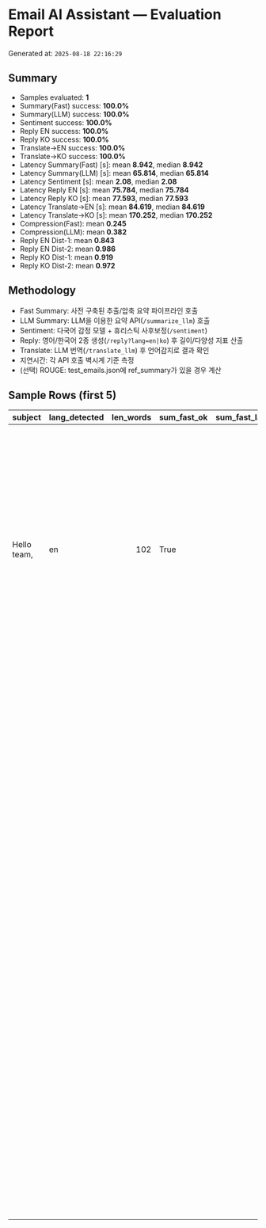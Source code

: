 # Email AI Assistant — Evaluation Report


Generated at: `2025-08-18 22:16:29`


## Summary


- Samples evaluated: **1**
- Summary(Fast) success: **100.0%**
- Summary(LLM) success: **100.0%**
- Sentiment success: **100.0%**
- Reply EN success: **100.0%**
- Reply KO success: **100.0%**
- Translate→EN success: **100.0%**
- Translate→KO success: **100.0%**
- Latency Summary(Fast) [s]: mean **8.942**, median **8.942**
- Latency Summary(LLM) [s]: mean **65.814**, median **65.814**
- Latency Sentiment [s]: mean **2.08**, median **2.08**
- Latency Reply EN [s]: mean **75.784**, median **75.784**
- Latency Reply KO [s]: mean **77.593**, median **77.593**
- Latency Translate→EN [s]: mean **84.619**, median **84.619**
- Latency Translate→KO [s]: mean **170.252**, median **170.252**
- Compression(Fast): mean **0.245**
- Compression(LLM): mean **0.382**
- Reply EN Dist-1: mean **0.843**
- Reply EN Dist-2: mean **0.986**
- Reply KO Dist-1: mean **0.919**
- Reply KO Dist-2: mean **0.972**


## Methodology


- Fast Summary: 사전 구축된 추출/압축 요약 파이프라인 호출
- LLM Summary: LLM을 이용한 요약 API(`/summarize_llm`) 호출
- Sentiment: 다국어 감정 모델 + 휴리스틱 사후보정(`/sentiment`)
- Reply: 영어/한국어 2종 생성(`/reply?lang=en|ko`) 후 길이/다양성 지표 산출
- Translate: LLM 번역(`/translate_llm`) 후 언어감지로 결과 확인
- 지연시간: 각 API 호출 벽시계 기준 측정
- (선택) ROUGE: test_emails.json에 ref_summary가 있을 경우 계산


## Sample Rows (first 5)


| subject     | lang_detected   |   len_words | sum_fast_ok   |   sum_fast_latency | sum_fast                                                                                                                                          |   sum_fast_comp | sum_llm_ok   |   sum_llm_latency | sum_llm                                                                                                                                                                                                                                |   sum_llm_comp | sent_ok   |   sent_latency | sent_label   |   sent_score | sent_category   | reply_en_ok   |   reply_en_latency | reply_en                                                                                                                                                                                                       |   reply_en_len |   reply_en_dist1 |   reply_en_dist2 | reply_ko_ok   |   reply_ko_latency | reply_ko                                                                                                                                                   |   reply_ko_len |   reply_ko_dist1 |   reply_ko_dist2 | tr_en_ok   |   tr_en_latency | tr_en_lang   | tr_ko_ok   |   tr_ko_latency | tr_ko_lang   |
|:------------|:----------------|------------:|:--------------|-------------------:|:--------------------------------------------------------------------------------------------------------------------------------------------------|----------------:|:-------------|------------------:|:---------------------------------------------------------------------------------------------------------------------------------------------------------------------------------------------------------------------------------------|---------------:|:----------|---------------:|:-------------|-------------:|:----------------|:--------------|-------------------:|:---------------------------------------------------------------------------------------------------------------------------------------------------------------------------------------------------------------|---------------:|-----------------:|-----------------:|:--------------|-------------------:|:-----------------------------------------------------------------------------------------------------------------------------------------------------------|---------------:|-----------------:|-----------------:|:-----------|----------------:|:-------------|:-----------|----------------:|:-------------|
| Hello team, | en              |         102 | True          |              8.942 | Supriya Sonu can't access her folder even when she is in office. She can access it via the Supriya.sonu folder created by HyunTae last Wednesday. |          0.2451 | True         |            65.814 | Supriya Sonu is reporting an issue where she cannot access her folder, even while in the office. She can still access a folder created last Wednesday by HyunTae on a PC. Please investigate and resolve this access problem promptly. |         0.3824 | True      |           2.08 | 1 star       |         0.85 | negative        | True          |             75.784 | Subject: Re: Folder Access Issue                                                                                                                                                                               |             70 |           0.8429 |           0.9855 | True          |             77.593 | 안녕하세요, 수프리아 님.                                                                                                                                   |             37 |           0.9189 |           0.9722 | True       |          84.619 | en           | True       |         170.252 | ko           |
|             |                 |             |               |                    |                                                                                                                                                   |                 |              |                   |                                                                                                                                                                                                                                        |                |           |                |              |              |                 |               |                    |                                                                                                                                                                                                                |                |                  |                  |               |                    |                                                                                                                                                            |                |                  |                  |            |                 |              |            |                 |              |
|             |                 |             |               |                    |                                                                                                                                                   |                 |              |                   |                                                                                                                                                                                                                                        |                |           |                |              |              |                 |               |                    | Dear Supriya,                                                                                                                                                                                                  |                |                  |                  |               |                    | 문의 주셔서 감사합니다. 첨부된 스크린샷을 확인했으며, 해당 문제를 즉시 조사하여 해결하도록 하겠습니다. 불편을 드려 죄송합니다.                             |                |                  |                  |            |                 |              |            |                 |              |
|             |                 |             |               |                    |                                                                                                                                                   |                 |              |                   |                                                                                                                                                                                                                                        |                |           |                |              |              |                 |               |                    |                                                                                                                                                                                                                |                |                  |                  |               |                    |                                                                                                                                                            |                |                  |                  |            |                 |              |            |                 |              |
|             |                 |             |               |                    |                                                                                                                                                   |                 |              |                   |                                                                                                                                                                                                                                        |                |           |                |              |              |                 |               |                    | Thank you for bringing this to our attention. We’ve received the screenshots and are investigating the issue with your folder access. We’ll look into this urgently and will keep you updated on our progress. |                |                  |                  |               |                    | 감사합니다.                                                                                                                                                |                |                  |                  |            |                 |              |            |                 |              |
|             |                 |             |               |                    |                                                                                                                                                   |                 |              |                   |                                                                                                                                                                                                                                        |                |           |                |              |              |                 |               |                    |                                                                                                                                                                                                                |                |                  |                  |               |                    |                                                                                                                                                            |                |                  |                  |            |                 |              |            |                 |              |
|             |                 |             |               |                    |                                                                                                                                                   |                 |              |                   |                                                                                                                                                                                                                                        |                |           |                |              |              |                 |               |                    | Kind regards,                                                                                                                                                                                                  |                |                  |                  |               |                    | (Annyeonghaseyo, Supriya nim.                                                                                                                              |                |                  |                  |            |                 |              |            |                 |              |
|             |                 |             |               |                    |                                                                                                                                                   |                 |              |                   |                                                                                                                                                                                                                                        |                |           |                |              |              |                 |               |                    |                                                                                                                                                                                                                |                |                  |                  |               |                    |                                                                                                                                                            |                |                  |                  |            |                 |              |            |                 |              |
|             |                 |             |               |                    |                                                                                                                                                   |                 |              |                   |                                                                                                                                                                                                                                        |                |           |                |              |              |                 |               |                    | [Your Name/IT Support Team]                                                                                                                                                                                    |                |                  |                  |               |                    | Munui jusyeoseo gamsajeo sumgakdo chuekdo jeseo juyoheo haksuldo makeusigo haksuldo makeusigo habtseumnida. Bulmyeouldeureo joesonghamnida. Gamsahamnida.) |                |                  |                  |            |                 |              |            |                 |              |
|             |                 |             |               |                    |                                                                                                                                                   |                 |              |                   |                                                                                                                                                                                                                                        |                |           |                |              |              |                 |               |                    |                                                                                                                                                                                                                |                |                  |                  |               |                    |                                                                                                                                                            |                |                  |                  |            |                 |              |            |                 |              |
|             |                 |             |               |                    |                                                                                                                                                   |                 |              |                   |                                                                                                                                                                                                                                        |                |           |                |              |              |                 |               |                    | ---                                                                                                                                                                                                            |                |                  |                  |               |                    |                                                                                                                                                            |                |                  |                  |            |                 |              |            |                 |              |
|             |                 |             |               |                    |                                                                                                                                                   |                 |              |                   |                                                                                                                                                                                                                                        |                |           |                |              |              |                 |               |                    |                                                                                                                                                                                                                |                |                  |                  |               |                    |                                                                                                                                                            |                |                  |                  |            |                 |              |            |                 |              |
|             |                 |             |               |                    |                                                                                                                                                   |                 |              |                   |                                                                                                                                                                                                                                        |                |           |                |              |              |                 |               |                    | **Note:** I’ve kept the tone polite and professional, acknowledged receipt of the screenshots, and assured her that the issue is being investigated.                                                           |                |                  |                  |               |                    |                                                                                                                                                            |                |                  |                  |            |                 |              |            |                 |              |